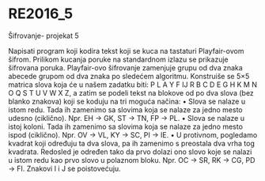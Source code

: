 # RE2016_5
Šifrovanje- projekat 5


Napisati program koji kodira tekst koji se kuca na tastaturi Playfair-ovom šifrom. Prilikom
kucanja poruke na standardnom izlazu se prikazuje šifrovana poruka.
Playfair-ovo šifrovanje zamenjuje grupu od dva znaka abecede grupom od dva znaka po sledećem
algoritmu. Konstruiše se 5×5 matrica slova koja će u našem zadatku biti:
P L A Y F
IJ R B C D
E G H K M
N O Q S T
U V W X Z,
a zatim se podeli tekst na blokove od po dva slova (bez blanko znakova) koji se koduju na tri
moguća načina:
• Slova se nalaze u istom redu. Tada ih zamenimo sa slovima koja se nalaze za jedno mesto
udesno (ciklično). Npr. EH → GK, ST → TN, FP → PL.
• Slova se nalaze u istoj koloni. Tada ih zamenimo sa slovima koja se nalaze za jedno mesto
ispod (ciklično). Npr. OV → VL, KY → SC, PI → IE.
• U protivnom, pogledamo kvadrat koji određuju ta dva slova, pa ih zamenimo s preostala
dva vrha tog kvadrata. Redosled je određen tako da prvo dolazi ono slovo koje se nalazi
u istom redu kao prvo slovo u polaznom bloku. Npr. OC → SR, RK → CG, PD → FI.
Znakovi I i J se poistovećuju.
